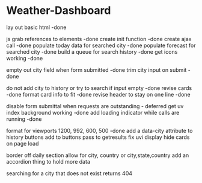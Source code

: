# Weather-Dashboard

lay out basic html -done

js
grab references to elements -done
create init function -done
create ajax call -done
populate today data for searched city -done
populate forecast for searched city -done
build a queue for search history -done
get icons working -done

empty out city field when form submitted -done
trim city input on submit - done

do not add city to history or try to search if input empty -done
revise cards -done 
format card info to fit -done
revise header to stay on one line -done

disable form submittal when requests are outstanding - deferred
get uv index background working -done
add loading indicator while calls are running -done

format for viewports 1200, 992, 600, 500 -done
add a data-city attribute to history buttons
    add to buttons
    pass to getresults
fix uvi display
hide cards on page load

border off daily section
allow for city, country or city,state,country
add an accordion thing to hold more data

searching for a city that does not exist returns 404